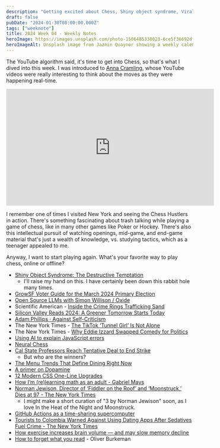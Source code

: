 ```yaml
---
description: "Getting excited about Chess, Shiny object syndrome, Viral Tunnels, and GitHub Actions as a time-sharing supercomputer."
draft: false
pubDate: "2024-01-30T08:00:00.000Z"
tags: ["weeknote"]
title: 2024 Week 04 - Weekly Notes
heroImage: https://images.unsplash.com/photo-1506485338023-6ce5f36692df?ixlib=rb-4.0.3&ixid=M3wxMjA3fDB8MHxwaG90by1wYWdlfHx8fGVufDB8fHx8fA%3D%3D&auto=format&fit=crop&w=2370&q=80
heroImageAlt: Unsplash image from Jazmin Quaynor showing a weekly calendar
---
```


The YouTube algorithm said, it's time to get into Chess, so that's what I dived into this week. I was introduced to [Anna Cramling](https://www.youtube.com/@AnnaCramling), whose YouTube videos were really interesting to think about the moves as they were happening real-time.

<iframe 
  class="aspect-video w-full my-2"
  width="560"
  height="315"
  src="https://www.youtube.com/embed/k0uNoCI2Wqk?si=CcI0KWvOUiqTTjLx"
  title="YouTube video player"
  frameborder="0"
  allow="accelerometer; autoplay; clipboard-write; encrypted-media; gyroscope; picture-in-picture; web-share"
  allowfullscreen></iframe>

I remember one of times I visited New York and seeing the Chess Hustlers in action. There's something fascinating about trash talking while playing a game of chess, like in many other games like Poker or Hockey. There's also this intellectual pursuit of watching openings, mid-game, and end-game material that's just a wealth of knowledge, vs. studying tactics, which as a teenager appealed to me.

Anyway, I want to start playing again. What's your favorite way to play chess, online or offline?

- [Shiny Object Syndrome: The Destructive Temptation](https://www.quidlo.com/blog/shiny-object-syndrome/)
  - I'll raise my hand on this. I have certainly been down this rabbit hole many times.
- [GrowSF Voter Guide for the March 2024 Primary Election](https://growsf.org/voter-guides/san-francisco-voter-guide-march-2024-primary-election/)
- [Open Source LLMs with Simon Willison / Oxide](https://oxide.computer/podcasts/oxide-and-friends/1692510)
- Scientific American - [Inside the Crime Rings Trafficking Sand](https://www.scientificamerican.com/article/sand-mafias-are-plundering-the-earth/)
- [Silicon Valley Reads 2024: A Greener Tomorrow Starts Today](https://www.commonwealthclub.org/events/2024-01-31/silicon-valley-reads-2024-greener-tomorrow-starts-today)
- [Adam Phillips · Against Self-Criticism](https://www.lrb.co.uk/the-paper/v37/n05/adam-phillips/against-self-criticism)
- The New York Times - [The TikTok ‘Tunnel Girl’ Is Not Alone](https://www.nytimes.com/2024/01/18/style/tiktok-tunnel-girl.html?campaign_id=9&emc=edit_nn_20240119&instance_id=112920&nl=the-morning&regi_id=197092347&segment_id=155741&te=1&user_id=53888c42b17ce2b613ad43a8e73d64ef)
- The New York Times - [Why Eddie Izzard Swapped Comedy for Politics](https://www.nytimes.com/interactive/2024/01/07/magazine/eddie-izzard-interview.html?campaign_id=190&emc=edit_ufn_20240120&instance_id=112995&nl=from-the-times&regi_id=197092347&segment_id=155873&te=1&user_id=53888c42b17ce2b613ad43a8e73d64ef)
- [Using AI to explain JavaScript errors](https://devtoolstips.org/tips/en/explain-errors-with-ai/)
- [Neural Chess](https://pvdz.ee/weblog/450)
- [Cal State Professors Reach Tentative Deal to End Strike](https://www.nytimes.com/2024/01/23/us/california-state-faculty-strike-deal.html?campaign_id=9&emc=edit_nn_20240123&instance_id=113218&nl=the-morning&regi_id=197092347&segment_id=156054&te=1&user_id=53888c42b17ce2b613ad43a8e73d64ef)
  - But who are the winners?
- [The Menu Trends That Define Dining Right Now](https://www.nytimes.com/interactive/2024/01/22/dining/restaurant-menu-trends.html?campaign_id=9&emc=edit_nn_20240123&instance_id=113218&nl=the-morning&regi_id=197092347&segment_id=156054&te=1&user_id=53888c42b17ce2b613ad43a8e73d64ef)
- [A primer on Dopamine](https://invertedpassion.com/a-primer-on-dopamine/)
- [12 Modern CSS One-Line Upgrades](https://moderncss.dev/12-modern-css-one-line-upgrades/)
- [How I’m (re)learning math as an adult - Gabriel Mays](https://gmays.com/how-im-relearning-math-as-an-adult/?utm_source=tldrnewsletter)
- [Norman Jewison, Director of ‘Fiddler on the Roof’ and ‘Moonstruck,’ Dies at 97 - The New York Times](https://www.nytimes.com/2024/01/22/movies/norman-jewison-dead.html)
  - I might make a short curation of "3 by Norman Jewison" soon, as I love In the Heat of the Night and Moonstruck.
- [GitHub Actions as a time-sharing supercomputer](https://blog.alexellis.io/github-actions-timesharing-supercomputer/?utm_source=changelog-news)
- [Tourists to Colombia Warned Against Using Dating Apps After Sedatives Fuel Crime - The New York Times](https://www.nytimes.com/2024/01/23/world/americas/colombia-dating-apps-sedatives-deaths.html?campaign_id=9&emc=edit_nn_20240124&instance_id=113315&nl=the-morning&regi_id=197092347&segment_id=156155&te=1&user_id=53888c42b17ce2b613ad43a8e73d64ef)
- [How exercise increases brain volume — and may slow memory decline](https://www.washingtonpost.com/wellness/2024/01/24/exercise-brain-volume-memory/?pwapi_token=eyJ0eXAiOiJKV1QiLCJhbGciOiJIUzI1NiJ9.eyJyZWFzb24iOiJnaWZ0IiwibmJmIjoxNzA2MDcyNDAwLCJpc3MiOiJzdWJzY3JpcHRpb25zIiwiZXhwIjoxNzA3NDU0Nzk5LCJpYXQiOjE3MDYwNzI0MDAsImp0aSI6ImI1ZWU4NGY1LWRmZDItNDgwYS04NjEyLWY4MDU1Mzc5ZDhkMiIsInVybCI6Imh0dHBzOi8vd3d3Lndhc2hpbmd0b25wb3N0LmNvbS93ZWxsbmVzcy8yMDI0LzAxLzI0L2V4ZXJjaXNlLWJyYWluLXZvbHVtZS1tZW1vcnkvIn0.kGwwuEwhoRL0AG75IJM4BX8R_NiJdhgF_9RS_N0hFOk)
- [How to forget what you read](https://ckarchive.com/b/68ueh8hk25687hkq88gqmtzope0kk) - Oliver Burkeman
